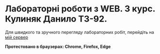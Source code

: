 # Лабораторнi роботи з WEB. 3 курс. Кулиняк Данило ТЗ-92.
Для швидкого та зручного перегляду лабораторних робiт, перейдiть на [мiй сервер](70.34.254.121)

**Протестовано в браузерах: Chrome, Firefox, Edge**
